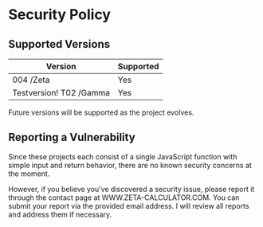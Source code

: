 # Security Policy

## Supported Versions

| Version                      | Supported    |
| ---------------------------- | ------------ |
| 004 /Zeta                    | Yes          |
| Testversion! T02 /Gamma      | Yes          |
Future versions will be supported as the project evolves.

## Reporting a Vulnerability

Since these projects each consist of a single JavaScript function with simple input and return behavior, there are no known security concerns at the moment.

However, if you believe you’ve discovered a security issue, please report it through the contact page at WWW.ZETA-CALCULATOR.COM.
You can submit your report via the provided email address.
I will review all reports and address them if necessary.
